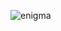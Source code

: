 ![enigma](https://user-images.githubusercontent.com/53031435/179185956-d4a37417-396b-42b3-a238-f833dbf1e83c.png)
